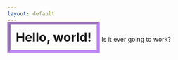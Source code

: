```yaml
---
layout: default
---
```


<h1 style="border: 7px inset #a758ecb6; display: inline; padding:12px;">Hello, world!</h1>
Is it ever going to work?